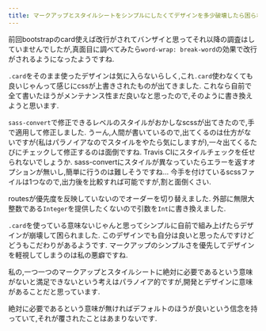 ```yaml
---
title: マークアップとスタイルシートをシンプルにしたくてデザインを多少破壊したら困られました
---
```


前回bootstrapのcard使えば改行がされてバンザイと思ってそれ以降の調査はしていませんでしたが,真面目に調べてみたら`word-wrap: break-word`の効果で改行がされるようになったようですね.

`.card`をそのまま使ったデザインは気に入らないらしく,これ`.card`使わなくても良いじゃんって感じにcssが上書きされたものが出てきました.
これなら自前で全て書いたほうがメンテナンス性まだ良いなと思ったので,そのように書き換えようと思います.

`sass-convert`で修正できるレベルのスタイルがおかしなscssが出てきたので,手で適用して修正しました.
うーん,人間が書いているので,出てくるのは仕方がないですが(私はパラノイアなのでスタイルをやたら気にしますが),一々出てくるたびにチェックして修正するのは面倒ですね.
Travis CIにスタイルチェックを任せられないでしょうか.
sass-convertにスタイルが異なっていたらエラーを返すオプションが無いし,簡単に行うのは難しそうですね…
今手を付けているscssファイルは1つなので,出力後を比較すれば可能ですが,割と面倒くさい.

routesが優先度を反映していないのでオーダーを切り替えました.
外部に無限大整数である`Integer`を提供したくないので引数を`Int`に書き換えました.

`.card`を使っている意味ないじゃんと思ってシンプルに自前で組み上げたらデザインが崩壊して困られました.
このデザインでも自分は良いと思ったんですけどどうもこだわりがあるようです.
マークアップのシンプルさを優先してデザインを軽視してしまうのは私の悪癖ですね.

私の,一つ一つのマークアップとスタイルシートに絶対に必要であるという意味がないと満足できないという考えはパラノイア的ですが,開発とデザインに意味があることだと思っています.

絶対に必要であるという意味が無ければデフォルトのほうが良いという信念を持っていて,それが覆されたことはあまりないです.
